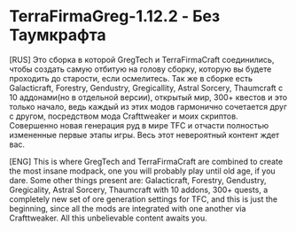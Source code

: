 # TerraFirmaGreg-1.12.2 - Без Таумкрафта
[RUS]
Это сборка в которой GregTech и TerraFirmaCraft соединились, чтобы создать самую отбитую на голову сборку, которую вы будете проходить до старости, если осмелитесь.
Так же в сборке есть Galacticraft, Forestry, Gendustry, Gregicallity, Astral Sorcery, Thaumcraft с 10 аддонами(но в отдельной версии), открытый мир, 300+ квестов и это только начало, ведь каждый из этих модов гармонично сочетается друг с другом, посредством мода Crafttweaker и моих скриптов.
Совершенно новая генерация руд в мире TFC и отчасти полностью измененные первые этапы игры.
Весь этот невероятный контент ждет вас. 

[ENG]
This is where GregTech and TerraFirmaCraft are combined to create the most insane modpack, one you will probably play until old age, if you dare.
Some other things present are: Galacticraft, Forestry, Gendustry, Gregicality, Astral Sorcery, Thaumcraft with 10 addons, 300+ quests, a completely new set of ore generation settings for TFC, and this is just the beginning, since all the mods are integrated with one another via Crafttweaker.
All this unbelievable content awaits you.
